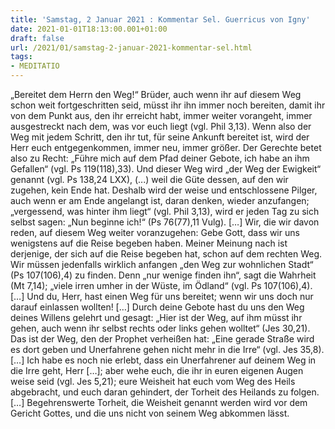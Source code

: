 ```yaml
---
title: 'Samstag, 2 Januar 2021 : Kommentar Sel. Guerricus von Igny'
date: 2021-01-01T18:13:00.001+01:00
draft: false
url: /2021/01/samstag-2-januar-2021-kommentar-sel.html
tags: 
- MEDITATIO
---
```


„Bereitet dem Herrn den Weg!“ Brüder, auch wenn ihr auf diesem Weg schon weit fortgeschritten seid, müsst ihr ihn immer noch bereiten, damit ihr von dem Punkt aus, den ihr erreicht habt, immer weiter vorangeht, immer ausgestreckt nach dem, was vor euch liegt (vgl. Phil 3,13). Wenn also der Weg mit jedem Schritt, den ihr tut, für seine Ankunft bereitet ist, wird der Herr euch entgegenkommen, immer neu, immer größer. Der Gerechte betet also zu Recht: „Führe mich auf dem Pfad deiner Gebote, ich habe an ihm Gefallen“ (vgl. Ps 119(118),33). Und dieser Weg wird „der Weg der Ewigkeit“ genannt (vgl. Ps 138,24 LXX), (...) weil die Güte dessen, auf den wir zugehen, kein Ende hat. Deshalb wird der weise und entschlossene Pilger, auch wenn er am Ende angelangt ist, daran denken, wieder anzufangen; „vergessend, was hinter ihm liegt“ (vgl. Phil 3,13), wird er jeden Tag zu sich selbst sagen: „Nun beginne ich!“ (Ps 76(77),11 Vulg). \[…\] Wir, die wir davon reden, auf diesem Weg weiter voranzugehen: Gebe Gott, dass wir uns wenigstens auf die Reise begeben haben. Meiner Meinung nach ist derjenige, der sich auf die Reise begeben hat, schon auf dem rechten Weg. Wir müssen jedenfalls wirklich anfangen „den Weg zur wohnlichen Stadt“ (Ps 107(106),4) zu finden. Denn „nur wenige finden ihn“, sagt die Wahrheit (Mt 7,14); „viele irren umher in der Wüste, im Ödland“ (vgl. Ps 107(106),4). \[…\] Und du, Herr, hast einen Weg für uns bereitet; wenn wir uns doch nur darauf einlassen wollten! \[…\] Durch deine Gebote hast du uns den Weg deines Willens gelehrt und gesagt: „Hier ist der Weg, auf ihm müsst ihr gehen, auch wenn ihr selbst rechts oder links gehen wolltet“ (Jes 30,21). Das ist der Weg, den der Prophet verheißen hat: „Eine gerade Straße wird es dort geben und Unerfahrene gehen nicht mehr in die Irre“ (vgl. Jes 35,8). \[…\] Ich habe es noch nie erlebt, dass ein Unerfahrener auf deinem Weg in die Irre geht, Herr \[…\]; aber wehe euch, die ihr in euren eigenen Augen weise seid (vgl. Jes 5,21); eure Weisheit hat euch vom Weg des Heils abgebracht, und euch daran gehindert, der Torheit des Heilands zu folgen. \[…\] Begehrenswerte Torheit, die Weisheit genannt werden wird vor dem Gericht Gottes, und die uns nicht von seinem Weg abkommen lässt.